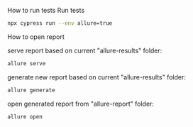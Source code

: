 How to run tests
Run tests 
```bash
npx cypress run --env allure=true
```

How to open report

serve report based on current "allure-results" folder: 
```bash 
allure serve
```
generate new report based on current "allure-results" folder: 
```bash 
allure generate
```

open generated report from "allure-report" folder: 
```bash 
allure open
```
